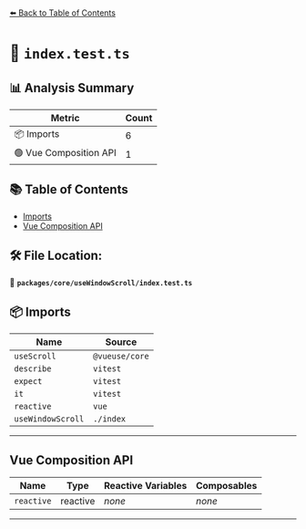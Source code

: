 [⬅️ Back to Table of Contents](../../../index.md)

# 📄 `index.test.ts`

## 📊 Analysis Summary

| Metric | Count |
|--------|-------|
| 📦 Imports | 6 |
| 🟢 Vue Composition API | 1 |

## 📚 Table of Contents

- [Imports](#imports)
- [Vue Composition API](#vue-composition-api)

## 🛠️ File Location:
📂 **`packages/core/useWindowScroll/index.test.ts`**

## 📦 Imports

| Name | Source |
|------|--------|
| `useScroll` | `@vueuse/core` |
| `describe` | `vitest` |
| `expect` | `vitest` |
| `it` | `vitest` |
| `reactive` | `vue` |
| `useWindowScroll` | `./index` |


---

## Vue Composition API

| Name | Type | Reactive Variables | Composables |
|------|------|-------------------|-------------|
| `reactive` | reactive | *none* | *none* |


---